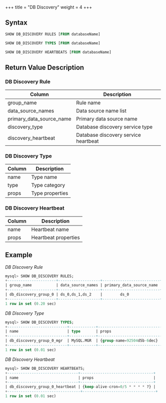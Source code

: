 +++
title = "DB Discovery"
weight = 4
+++

## Syntax

```sql
SHOW DB_DISCOVERY RULES [FROM databaseName]

SHOW DB_DISCOVERY TYPES [FROM databaseName]

SHOW DB_DISCOVERY HEARTBEATS [FROM databaseName]
```

## Return Value Description

### DB Discovery Rule

| Column                   | Description                            |
| ------------------------ | -------------------------------------- |
| group_name               | Rule name                              |
| data_source_names        | Data source name list                  |
| primary_data_source_name | Primary data source name               |
| discovery_type           | Database discovery service type        |
| discovery_heartbeat      | Database discovery service heartbeat   |

### DB Discovery Type

| Column                   | Description     |
| ------------------------ | ----------------|
| name                     | Type name       |
| type                     | Type category   |
| props                    | Type properties |

### DB Discovery Heartbeat

| Column                   | Description           |
| ------------------------ | --------------------- |
| name                     | Heartbeat name        |
| props                    | Heartbeat properties  |

## Example

*DB Discovery Rule*

```sql
mysql> SHOW DB_DISCOVERY RULES;
+----------------------+-------------------+--------------------------+-----------------------------------------------------------------------------------+------------------------------------------------------------------------------+
| group_name           | data_source_names | primary_data_source_name | discovery_type                                                                    | discovery_heartbeat                                                          |
+----------------------+-------------------+--------------------------+-----------------------------------------------------------------------------------+------------------------------------------------------------------------------+
| db_discovery_group_0 | ds_0,ds_1,ds_2    |        ds_0              | {name=db_discovery_group_0_mgr, type=MySQL.MGR, props={group-name=92504d5b-6dec}} | {name=db_discovery_group_0_heartbeat, props={keep-alive-cron=0/5 * * * * ?}} |
+----------------------+-------------------+--------------------------+-----------------------------------------------------------------------------------+------------------------------------------------------------------------------+
1 row in set (0.20 sec)
```

*DB Discovery Type*

```sql
mysql> SHOW DB_DISCOVERY TYPES;
+---------------------------+------------+------------------------------+
| name                      | type       | props                        |
+---------------------------+------------+------------------------------+
| db_discovery_group_0_mgr  | MySQL.MGR  | {group-name=92504d5b-6dec}   |
+---------------------------+------------+------------------------------+
1 row in set (0.01 sec)
```

*DB Discovery Heartbeat*

```sql
mysql> SHOW DB_DISCOVERY HEARTBEATS;
+--------------------------------+---------------------------------+
| name                           | props                           |
+--------------------------------+---------------------------------+
| db_discovery_group_0_heartbeat | {keep-alive-cron=0/5 * * * * ?} |
+---------------------------------+---------------------------------+
1 row in set (0.01 sec)
```
